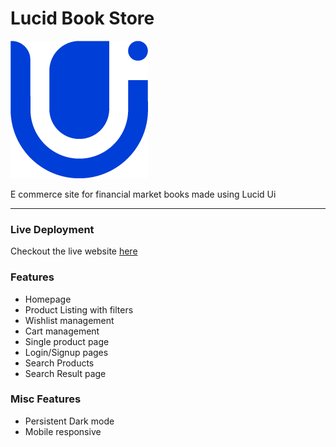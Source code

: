 # Lucid Book Store

![Lucid logo](lucid-book-store/public/images/lucid-logo.png)

E commerce site for financial market books made using Lucid Ui

   <hr>

### Live Deployment

Checkout the live website [here](https://lucid-bookstore.netlify.app/)

### Features
- Homepage
- Product Listing with filters
- Wishlist management
- Cart management
- Single product page
- Login/Signup pages
- Search Products
- Search Result page

### Misc Features
- Persistent Dark mode
- Mobile responsive
